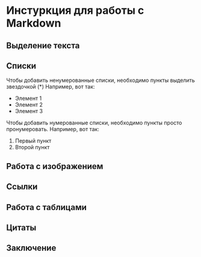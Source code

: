 # Инстуркция для работы с Markdown

## Выделение текста

## Списки 

Чтобы добавить ненумерованные списки, необходимо пункты выделить звездочкой (*)
Например, вот так:
* Элемент 1
* Элемент 2
* Элемент 3

Чтобы добавить нумерованные списки, необходимо пункты просто пронумеровать. 
Например, вот так:
1. Первый пункт
2. Второй пункт

## Работа с изображением

## Ссылки

## Работа с таблицами

## Цитаты

## Заключение